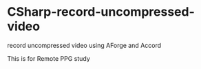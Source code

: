 # CSharp-record-uncompressed-video
record uncompressed video using AForge and Accord

This is for Remote PPG study
